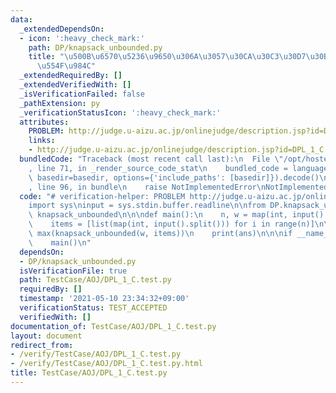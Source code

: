 ```yaml
---
data:
  _extendedDependsOn:
  - icon: ':heavy_check_mark:'
    path: DP/knapsack_unbounded.py
    title: "\u500B\u6570\u5236\u9650\u306A\u3057\u30CA\u30C3\u30D7\u30B5\u30C3\u30AF\
      \u554F\u984C"
  _extendedRequiredBy: []
  _extendedVerifiedWith: []
  _isVerificationFailed: false
  _pathExtension: py
  _verificationStatusIcon: ':heavy_check_mark:'
  attributes:
    PROBLEM: http://judge.u-aizu.ac.jp/onlinejudge/description.jsp?id=DPL_1_C
    links:
    - http://judge.u-aizu.ac.jp/onlinejudge/description.jsp?id=DPL_1_C
  bundledCode: "Traceback (most recent call last):\n  File \"/opt/hostedtoolcache/Python/3.9.5/x64/lib/python3.9/site-packages/onlinejudge_verify/documentation/build.py\"\
    , line 71, in _render_source_code_stat\n    bundled_code = language.bundle(stat.path,\
    \ basedir=basedir, options={'include_paths': [basedir]}).decode()\n  File \"/opt/hostedtoolcache/Python/3.9.5/x64/lib/python3.9/site-packages/onlinejudge_verify/languages/python.py\"\
    , line 96, in bundle\n    raise NotImplementedError\nNotImplementedError\n"
  code: "# verification-helper: PROBLEM http://judge.u-aizu.ac.jp/onlinejudge/description.jsp?id=DPL_1_C\n\
    import sys\ninput = sys.stdin.buffer.readline\n\nfrom DP.knapsack_unbounded import\
    \ knapsack_unbounded\n\n\ndef main():\n    n, w = map(int, input().split())\n\
    \    items = [list(map(int, input().split())) for i in range(n)]\n\n    ans =\
    \ max(knapsack_unbounded(w, items))\n    print(ans)\n\n\nif __name__ == '__main__':\n\
    \    main()\n"
  dependsOn:
  - DP/knapsack_unbounded.py
  isVerificationFile: true
  path: TestCase/AOJ/DPL_1_C.test.py
  requiredBy: []
  timestamp: '2021-05-10 23:34:32+09:00'
  verificationStatus: TEST_ACCEPTED
  verifiedWith: []
documentation_of: TestCase/AOJ/DPL_1_C.test.py
layout: document
redirect_from:
- /verify/TestCase/AOJ/DPL_1_C.test.py
- /verify/TestCase/AOJ/DPL_1_C.test.py.html
title: TestCase/AOJ/DPL_1_C.test.py
---
```

